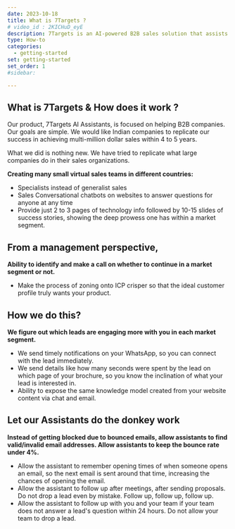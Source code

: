 ```yaml
---
date: 2023-10-18
title: What is 7Targets ?
# video_id : 2KICHuD_eyE
description: 7Targets is an AI-powered B2B sales solution that assists companies in achieving multi-million dollar sales success within 4 to 5 years. It works by creating virtual sales teams, employing specialized sales approaches, and utilizing chatbots and data analytics to engage leads and ensure consistent follow-ups.
type: How-to
categories:
  - getting-started
set: getting-started
set_order: 1
#sidebar:

---
```


## What is 7Targets & How does it work ?
Our product, 7Targets AI Assistants, is focused on helping B2B companies. Our goals are simple. We would like Indian companies to replicate our success in achieving multi-million dollar sales within 4 to 5 years.

What we did is nothing new. We have tried to replicate what large companies do in their sales organizations.

**Creating many small virtual sales teams in different countries:**
   - Specialists instead of generalist sales
   - Sales Conversational chatbots on websites to answer questions for anyone at any time
   - Provide just 2 to 3 pages of technology info followed by 10-15 slides of success stories, showing the deep prowess one has within a market segment.

## From a management perspective,

**Ability to identify and make a call on whether to continue in a market segment or not.**
   - Make the process of zoning onto ICP crisper so that the ideal customer profile truly wants your product.

## How we do this?

**We figure out which leads are engaging more with you in each market segment.**
   - We send timely notifications on your WhatsApp, so you can connect with the lead immediately.
   - We send details like how many seconds were spent by the lead on which page of your brochure, so you know the inclination of what your lead is interested in.
   - Ability to expose the same knowledge model created from your website content via chat and email.

## Let our Assistants do the donkey work

**Instead of getting blocked due to bounced emails, allow assistants to find valid/invalid email addresses. Allow assistants to keep the bounce rate under 4%.**
   - Allow the assistant to remember opening times of when someone opens an email, so the next email is sent around that time, increasing the chances of opening the email.
   - Allow the assistant to follow up after meetings, after sending proposals. Do not drop a lead even by mistake. Follow up, follow up, follow up.
   - Allow the assistant to follow up with you and your team if your team does not answer a lead's question within 24 hours. Do not allow your team to drop a lead.